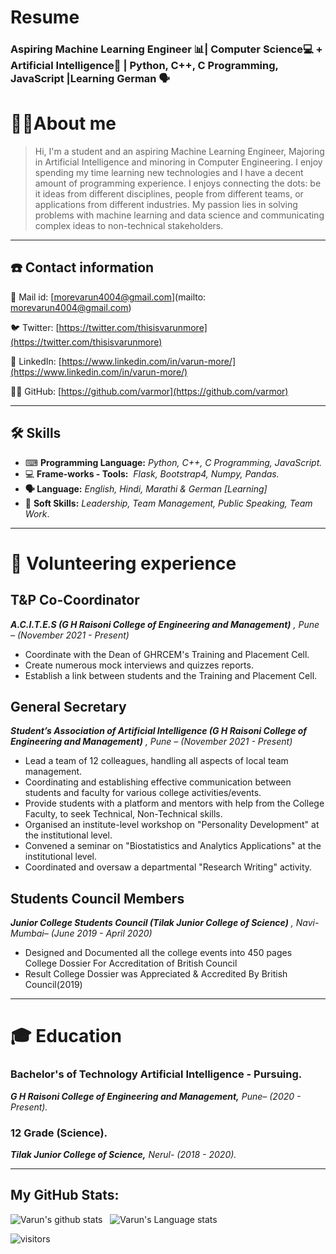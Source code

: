 # Resume

### Aspiring Machine Learning Engineer 📊| Computer Science💻 + Artificial Intelligence🧠 | Python, C++, C Programming, JavaScript |Learning German 🗣

# 👨‍💼About me

> Hi, I'm a student and an aspiring Machine Learning Engineer, Majoring in Artificial Intelligence and minoring in Computer Engineering. I enjoy spending my time learning new technologies and I have a decent amount of programming experience. I enjoys connecting the dots: be it ideas from different disciplines, people from different teams, or applications from different industries. My passion lies in solving problems with machine learning and data science and communicating complex ideas to non-technical stakeholders.

---

## ☎️ Contact information

📧 Mail id: [morevarun4004@gmail.com](mailto: morevarun4004@gmail.com)

🐦 Twitter: [https://twitter.com/thisisvarunmore](https://twitter.com/thisisvarunmore)

🔗 LinkedIn: [https://www.linkedin.com/in/varun-more/](https://www.linkedin.com/in/varun-more/)

👨‍💻 GitHub: [https://github.com/varmor](https://github.com/varmor)

---

## 🛠 Skills

- ⌨ **Programming Language:** _Python, C++, C Programming, JavaScript._
- 💻 **Frame-works - Tools:**  *Flask, Bootstrap4, Numpy, Pandas.*
- **🗣 Language:** _English, Hindi, Marathi & German [Learning]_
- 🤝 **Soft Skills:** _Leadership, Team Management, Public Speaking, Team Work_.

---

# **🔬** Volunteering experience

## T&P Co-Coordinator

_**A.C.I.T.E.S  (G H Raisoni College of Engineering and Management)** , Pune – (November 2021 - Present)_

- Coordinate with the Dean of GHRCEM's Training and Placement Cell.
- Create numerous mock interviews and quizzes reports.
- Establish a link between students and the Training and Placement Cell.


## General Secretary

_**Student’s Association of Artificial Intelligence (G H Raisoni College of Engineering and Management)** , Pune – (November 2021 - Present)_

- Lead a team of 12 colleagues, handling all aspects of local team management.
- Coordinating and establishing effective communication between students and faculty for various college activities/events.
- Provide students with a platform and mentors with help from the College Faculty, to seek Technical, Non-Technical skills.
- Organised an institute-level workshop on "Personality Development" at the institutional level.
- Convened a seminar on "Biostatistics and Analytics Applications" at the institutional level.
- Coordinated and oversaw a departmental "Research Writing" activity.


## **Students Council Members**

_**Junior College Students Council (Tilak Junior College of Science)** , Navi-Mumbai– (June 2019 - April 2020)_

- Designed and Documented all the college events into 450 pages College Dossier For Accreditation of British Council
- Result College Dossier was Appreciated & Accredited By British Council(2019)

---

# 🎓 Education

### **Bachelor's of Technology Artificial Intelligence - Pursuing**.
_**G H Raisoni College of Engineering and Management,** Pune– (2020 - Present)._

### **12 Grade (Science).**
_**Tilak Junior College of Science,** Nerul- (2018 - 2020)._

---

## My GitHub Stats:

![Varun's github stats](https://github-readme-stats.vercel.app/api?username=varmor&show_icons=true&hide_border=true)&nbsp;&nbsp;
![Varun's Language stats](https://github-readme-stats-eight-theta.vercel.app/api/top-langs/?username=varmor&layout=compact&langs_count=8&hide_border=true)


![visitors](https://visitor-badge.laobi.icu/badge?page_id=varmor.github.io/)

